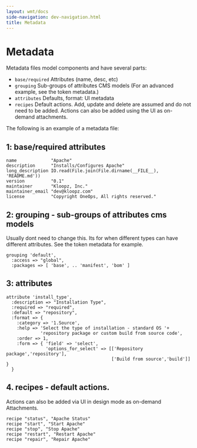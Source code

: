 ```yaml
---
layout: wmt/docs
side-navigation: dev-navigation.html
title: Metadata
---
```


# Metadata

Metadata files model components and have several parts:

* `base/required` Attributes (name, desc, etc)
* `grouping` Sub-groups of attributes CMS models (For an advanced example, see the token metadata.)
* `attributes` Defaults, format: UI metadata
* `recipes` Default actions. Add, update and delete are assumed and do not need to be added. Actions can also be added using the UI as on-demand attachments.

The following is an example of a metadata file:


## 1: base/required attributes

```
name             "Apache"
description      "Installs/Configures Apache"
long_description IO.read(File.join(File.dirname(__FILE__), 'README.md'))
version          "0.1"
maintainer       "Kloopz, Inc."
maintainer_email "dev@kloopz.com"
license          "Copyright OneOps, All rights reserved."
```

## 2: grouping - sub-groups of attributes cms models

Usually dont need to change this. Its for when different types can have different attributes. See the token metadata for example.

```
grouping 'default',
  :access => "global",
  :packages => [ 'base', .. 'manifest', 'bom' ]
```

## 3: attributes

```
attribute 'install_type',
  :description => "Installation Type",
  :required => "required",
  :default => "repository",
  :format => {
    :category => '1.Source',
    :help => 'Select the type of installation - standard OS '+
             'repository package or custom build from source code',
    :order => 1,
    :form => { 'field' => 'select',
               'options_for_select' => [['Repository package','repository'],
                                        ['Build from source','build']] }
  }
```

## 4. recipes - default actions. 

Actions can also be added via UI in design mode as on-demand Attachments.

```
recipe "status", "Apache Status"
recipe "start", "Start Apache"
recipe "stop", "Stop Apache"
recipe "restart", "Restart Apache"
recipe "repair", "Repair Apache"
```
